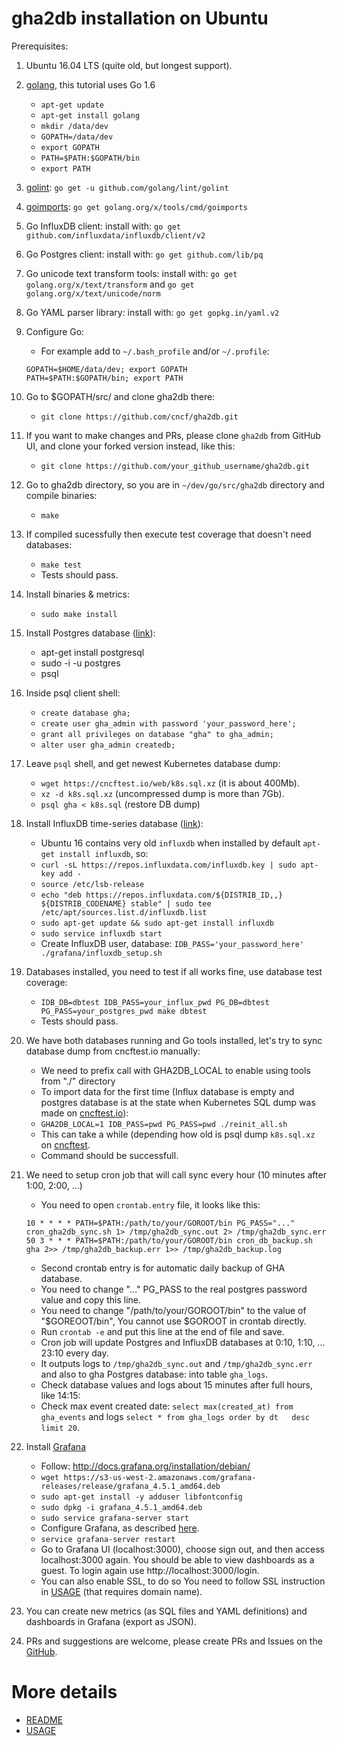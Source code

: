# gha2db installation on Ubuntu

Prerequisites:
1. Ubuntu 16.04 LTS (quite old, but longest support).
2. [golang](https://golang.org), this tutorial uses Go 1.6
    - `apt-get update`
    - `apt-get install golang`
    - `mkdir /data/dev`
    - `GOPATH=/data/dev`
    - `export GOPATH`
    - `PATH=$PATH:$GOPATH/bin`
    - `export PATH`
3. [golint](https://github.com/golang/lint): `go get -u github.com/golang/lint/golint`
4. [goimports](https://godoc.org/golang.org/x/tools/cmd/goimports): `go get golang.org/x/tools/cmd/goimports`
5. Go InfluxDB client: install with: `go get github.com/influxdata/influxdb/client/v2`
6. Go Postgres client: install with: `go get github.com/lib/pq`
7. Go unicode text transform tools: install with: `go get golang.org/x/text/transform` and `go get golang.org/x/text/unicode/norm`
8. Go YAML parser library: install with: `go get gopkg.in/yaml.v2`

1. Configure Go:
    - For example add to `~/.bash_profile` and/or `~/.profile`:
     ```
     GOPATH=$HOME/data/dev; export GOPATH
     PATH=$PATH:$GOPATH/bin; export PATH
     ```
2. Go to $GOPATH/src/ and clone gha2db there:
    - `git clone https://github.com/cncf/gha2db.git`
3. If you want to make changes and PRs, please clone `gha2db` from GitHub UI, and clone your forked version instead, like this:
    - `git clone https://github.com/your_github_username/gha2db.git`
6. Go to gha2db directory, so you are in `~/dev/go/src/gha2db` directory and compile binaries:
    - `make`
7. If compiled sucessfully then execute test coverage that doesn't need databases:
    - `make test`
    - Tests should pass.
8. Install binaries & metrics:
    - `sudo make install`

9. Install Postgres database ([link](https://gist.github.com/sgnl/609557ebacd3378f3b72)):
    - apt-get install postgresql 
    - sudo -i -u postgres
    - psql

10. Inside psql client shell:
    - `create database gha;`
    - `create user gha_admin with password 'your_password_here';`
    - `grant all privileges on database "gha" to gha_admin;`
    - `alter user gha_admin createdb;`
11. Leave `psql` shell, and get newest Kubernetes database dump:
    - `wget https://cncftest.io/web/k8s.sql.xz` (it is about 400Mb).
    - `xz -d k8s.sql.xz` (uncompressed dump is more than 7Gb).
    - `psql gha < k8s.sql` (restore DB dump)

12. Install InfluxDB time-series database ([link](https://docs.influxdata.com/influxdb/v0.9/introduction/installation/)):
    - Ubuntu 16 contains very old `influxdb` when installed by default `apt-get install influxdb`, so:
    - `curl -sL https://repos.influxdata.com/influxdb.key | sudo apt-key add -`
    - `source /etc/lsb-release`
    - `echo "deb https://repos.influxdata.com/${DISTRIB_ID,,} ${DISTRIB_CODENAME} stable" | sudo tee      /etc/apt/sources.list.d/influxdb.list`
    - `sudo apt-get update && sudo apt-get install influxdb`
    - `sudo service influxdb start`
    - Create InfluxDB user, database: `IDB_PASS='your_password_here' ./grafana/influxdb_setup.sh`

13. Databases installed, you need to test if all works fine, use database test coverage:
    - `IDB_DB=dbtest IDB_PASS=your_influx_pwd PG_DB=dbtest PG_PASS=your_postgres_pwd make dbtest`
    - Tests should pass.

14. We have both databases running and Go tools installed, let's try to sync database dump from cncftest.io manually:
    - We need to prefix call with GHA2DB_LOCAL to enable using tools from "./" directory
    - To import data for the first time (Influx database is empty and postgres database is at the state when Kubernetes SQL dump was made on [cncftest.io](https://cncftest.io)):
    - `GHA2DB_LOCAL=1 IDB_PASS=pwd PG_PASS=pwd ./reinit_all.sh`
    - This can take a while (depending how old is psql dump `k8s.sql.xz` on [cncftest](https://cncftest.io).
    - Command should be successfull.

15. We need to setup cron job that will call sync every hour (10 minutes after 1:00, 2:00, ...)
    - You need to open `crontab.entry` file, it looks like this:
    ```
    10 * * * * PATH=$PATH:/path/to/your/GOROOT/bin PG_PASS="..." cron_gha2db_sync.sh 1> /tmp/gha2db_sync.out 2> /tmp/gha2db_sync.err
    50 3 * * * PATH=$PATH:/path/to/your/GOROOT/bin cron_db_backup.sh gha 2>> /tmp/gha2db_backup.err 1>> /tmp/gha2db_backup.log
    ```
    - Second crontab entry is for automatic daily backup of GHA database.
    - You need to change "..." PG_PASS to the real postgres password value and copy this line.
    - You need to change "/path/to/your/GOROOT/bin" to the value of "$GOREOOT/bin", You cannot use $GOROOT in crontab directly.
    - Run `crontab -e` and put this line at the end of file and save.
    - Cron job will update Postgres and InfluxDB databases at 0:10, 1:10, ... 23:10 every day.
    - It outputs logs to `/tmp/gha2db_sync.out` and `/tmp/gha2db_sync.err` and also to gha Postgres database: into table           `gha_logs`.
    - Check database values and logs about 15 minutes after full hours, like 14:15:
    - Check max event created date: `select max(created_at) from gha_events` and logs `select * from gha_logs order by dt   desc limit 20`.

16. Install [Grafana](http://docs.grafana.org/installation/mac/)
     - Follow: http://docs.grafana.org/installation/debian/
     - `wget https://s3-us-west-2.amazonaws.com/grafana-releases/release/grafana_4.5.1_amd64.deb`
     - `sudo apt-get install -y adduser libfontconfig`
     - `sudo dpkg -i grafana_4.5.1_amd64.deb`
     - `sudo service grafana-server start`
     - Configure Grafana, as described [here](https://github.com/cncf/gha2db/blob/master/GRAFANA.md).
     - `service grafana-server restart`
     - Go to Grafana UI (localhost:3000), choose sign out, and then access localhost:3000 again. You should be able to view  dashboards as a guest. To login again use http://localhost:3000/login.
      - You can also enable SSL, to do so You need to follow SSL instruction in [USAGE](https://github.com/cncf/gha2db/blob/master/USAGE.md) (that requires domain name).

17. You can create new metrics (as SQL files and YAML definitions) and dashboards in Grafana (export as JSON).
18. PRs and suggestions are welcome, please create PRs and Issues on the [GitHub](https://github.com/cncf/gha2db).

# More details
- [README](https://github.com/cncf/gha2db/blob/master/README.md)
- [USAGE](https://github.com/cncf/gha2db/blob/master/USAGE.md)
